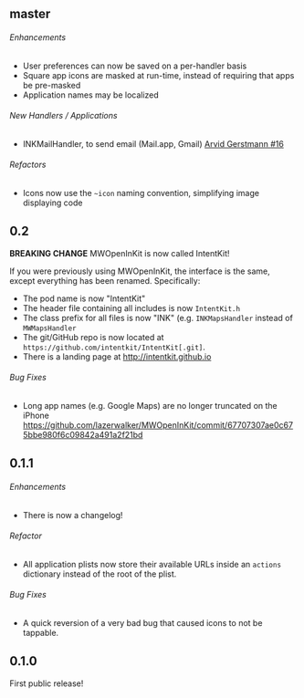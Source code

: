 ## master

###### Enhancements

* User preferences can now be saved on a per-handler basis
* Square app icons are masked at run-time, instead of requiring that apps be pre-masked
* Application names may be localized

###### New Handlers / Applications
* INKMailHandler, to send email (Mail.app, Gmail)
[Arvid Gerstmann
](https://github.com/Leandros) [#16](https://github.com/intentkit/IntentKit/pull/16)

###### Refactors
* Icons now use the `~icon` naming convention, simplifying image displaying code


## 0.2

**BREAKING CHANGE** MWOpenInKit is now called IntentKit!

If you were previously using MWOpenInKit, the interface is the same, except
everything has been renamed. Specifically:

* The pod name is now "IntentKit"
* The header file containing all includes is now `IntentKit.h`
* The class prefix for all files is now "INK" (e.g. `INKMapsHandler` instead of
  `MWMapsHandler`
* The git/GitHub repo is now located at `https://github.com/intentkit/IntentKit[.git]`.
* There is a landing page at http://intentkit.github.io

###### Bug Fixes

* Long app names (e.g. Google Maps) are no longer truncated on the iPhone
  https://github.com/lazerwalker/MWOpenInKit/commit/67707307ae0c675bbe980f6c09842a491a2f21bd


## 0.1.1

###### Enhancements

* There is now a changelog!

###### Refactor

* All application plists now store their available URLs inside an `actions`
  dictionary instead of the root of the plist.

###### Bug Fixes

* A quick reversion of a very bad bug that caused icons to not be tappable.


## 0.1.0

First public release!
